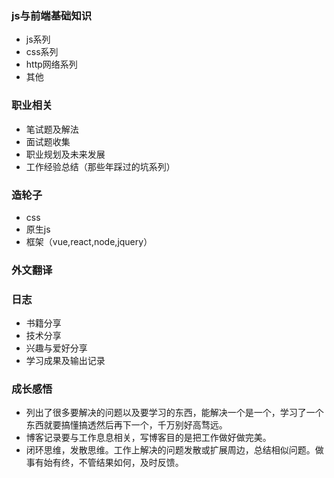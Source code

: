 ### js与前端基础知识  
  - js系列  
  - css系列  
  - http网络系列  
  - 其他   

### 职业相关  
  - 笔试题及解法    
  - 面试题收集  
  - 职业规划及未来发展  
  - 工作经验总结（那些年踩过的坑系列）  

### 造轮子  
  - css  
  - 原生js  
  - 框架（vue,react,node,jquery）

### 外文翻译  

### 日志  
  - 书籍分享  
  - 技术分享  
  - 兴趣与爱好分享  
  - 学习成果及输出记录    

### 成长感悟
  - 列出了很多要解决的问题以及要学习的东西，能解决一个是一个，学习了一个东西就要搞懂搞透然后再下一个，千万别好高骛远。
  - 博客记录要与工作息息相关，写博客目的是把工作做好做完美。  
  - 闭环思维，发散思维。工作上解决的问题发散或扩展周边，总结相似问题。做事有始有终，不管结果如何，及时反馈。    